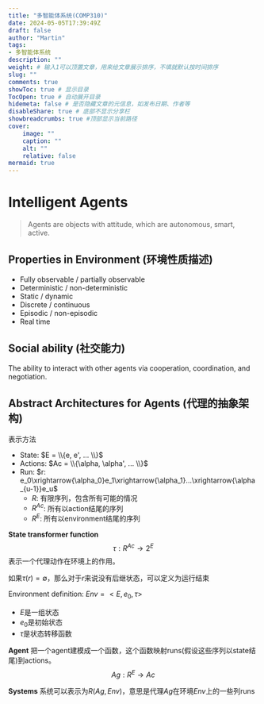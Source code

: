 ```yaml
---
title: "多智能体系统(COMP310)"
date: 2024-05-05T17:39:49Z
draft: false
author: "Martin"
tags: 
- 多智能体系统
description: ""
weight: # 输入1可以顶置文章，用来给文章展示排序，不填就默认按时间排序
slug: ""
comments: true
showToc: true # 显示目录
TocOpen: true # 自动展开目录
hidemeta: false # 是否隐藏文章的元信息，如发布日期、作者等
disableShare: true # 底部不显示分享栏
showbreadcrumbs: true #顶部显示当前路径
cover:
    image: ""
    caption: ""
    alt: ""
    relative: false
mermaid: true
---
```

# Intelligent Agents
> Agents are objects with attitude, which are autonomous, smart, active.
## Properties in Environment (环境性质描述)
- Fully observable / partially observable
- Deterministic / non-deterministic
- Static / dynamic
- Discrete / continuous
- Episodic / non-episodic
- Real time

## Social ability (社交能力)
The ability to interact with other agents via cooperation, coordination, and negotiation.

## Abstract Architectures for Agents (代理的抽象架构)
表示方法
- State: $E = \\{e, e', ... \\}$
- Actions: $Ac = \\{\alpha, \alpha', ... \\}$
- Run: $r: e_0\xrightarrow{\alpha_0}e_1\xrightarrow{\alpha_1}...\xrightarrow{\alpha_{u-1}}e_u$
    - $R$: 有限序列，包含所有可能的情况
    - $R^{Ac}$: 所有以action结尾的序列
    - $R^E$: 所有以environment结尾的序列

**State transformer function**
$$\tau: R^{Ac} \rightarrow 2^E$$
表示一个代理动作在环境上的作用。

如果$\tau(r) = \emptyset$，那么对于$r$来说没有后继状态，可以定义为运行结束

Environment definition: $Env = <E, e_0, \tau>$
- $E$是一组状态
- $e_0$是初始状态
- $\tau$是状态转移函数

**Agent**
把一个agent建模成一个函数，这个函数映射runs(假设这些序列以state结尾)到actions。
$$Ag: R^E \rightarrow Ac$$

**Systems**
系统可以表示为$R(Ag, Env)$，意思是代理$Ag$在环境$Env$上的一些列runs







